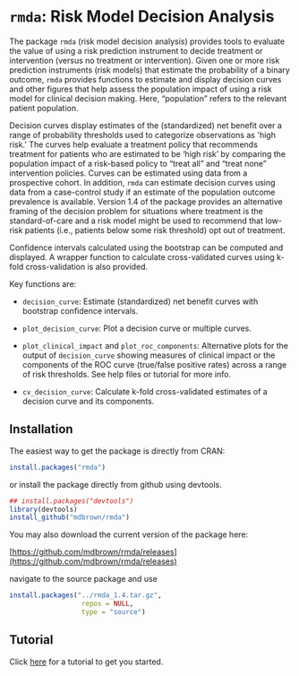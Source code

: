 # `rmda`: Risk Model Decision Analysis

The package `rmda` (risk model decision analysis) provides tools to evaluate the value of using a risk prediction instrument to decide treatment or intervention (versus no treatment or intervention).  Given one or more risk prediction instruments (risk models) that estimate the probability of a binary outcome, `rmda` provides functions to estimate and display decision curves and other figures that help assess the population impact of using a risk model for clinical decision making.   Here, “population” refers to the relevant patient population.

Decision curves display estimates of the (standardized) net benefit over a range of probability thresholds used to categorize observations as 'high risk.' The curves help evaluate a treatment policy that recommends treatment for patients who are estimated to be ‘high risk’ by comparing the population impact of a risk-based policy to “treat all” and “treat none” intervention policies.  Curves can be estimated using data from a prospective cohort.  In addition, `rmda` can estimate decision curves using data from a case-control study if an estimate of the population outcome prevalence is available.  Version 1.4 of the package provides an alternative framing of the decision problem for situations where treatment is the standard-of-care and a risk model might be used to recommend that low-risk patients (i.e., patients below some risk threshold) opt out of treatment.

Confidence intervals calculated using the bootstrap can be computed and displayed. A wrapper function to calculate cross-validated curves using k-fold cross-validation is also provided. 

Key functions are: 

- `decision_curve`: Estimate (standardized) net benefit curves with bootstrap confidence intervals. 

- `plot_decision_curve`: Plot a decision curve or multiple curves.

- `plot_clinical_impact` and `plot_roc_components`: Alternative plots for the output of `decision_curve` showing measures of clinical impact or the components of the ROC curve (true/false positive rates) across a range of risk thresholds. See help files or tutorial for more info. 

- `cv_decision_curve`: Calculate k-fold cross-validated estimates of a decision curve and its components. 


## Installation

The easiest way to get the package is directly from CRAN:

```r
install.packages("rmda")
```


or install the package directly from github using devtools. 
 
```r
## install.packages("devtools")
library(devtools)
install_github("mdbrown/rmda")
```
You may also download the current version of the package here:

[https://github.com/mdbrown/rmda/releases](https://github.com/mdbrown/rmda/releases)

navigate to the source package and use 

```r
install.packages("../rmda_1.4.tar.gz", 
                  repos = NULL, 
                  type = "source")
```

## Tutorial 

Click [here](http://mdbrown.github.io/rmda/) for a tutorial to get you started. 
